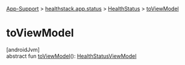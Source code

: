 
[App-Support](../../../index.html) > [healthstack.app.status](../index.html) > [HealthStatus](index.html) > [toViewModel](to-view-model.html)



# toViewModel



[androidJvm]\
abstract fun [toViewModel](to-view-model.html)(): [HealthStatusViewModel](../../healthstack.app.viewmodel/-health-status-view-model/index.html)




